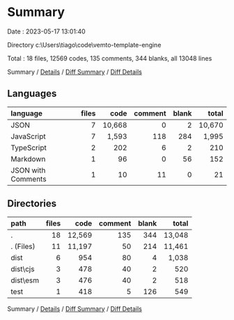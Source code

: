 # Summary

Date : 2023-05-17 13:01:40

Directory c:\\Users\\tiago\\code\\vemto-template-engine

Total : 18 files,  12569 codes, 135 comments, 344 blanks, all 13048 lines

Summary / [Details](details.md) / [Diff Summary](diff.md) / [Diff Details](diff-details.md)

## Languages
| language | files | code | comment | blank | total |
| :--- | ---: | ---: | ---: | ---: | ---: |
| JSON | 7 | 10,668 | 0 | 2 | 10,670 |
| JavaScript | 7 | 1,593 | 118 | 284 | 1,995 |
| TypeScript | 2 | 202 | 6 | 2 | 210 |
| Markdown | 1 | 96 | 0 | 56 | 152 |
| JSON with Comments | 1 | 10 | 11 | 0 | 21 |

## Directories
| path | files | code | comment | blank | total |
| :--- | ---: | ---: | ---: | ---: | ---: |
| . | 18 | 12,569 | 135 | 344 | 13,048 |
| . (Files) | 11 | 11,197 | 50 | 214 | 11,461 |
| dist | 6 | 954 | 80 | 4 | 1,038 |
| dist\\cjs | 3 | 478 | 40 | 2 | 520 |
| dist\\esm | 3 | 476 | 40 | 2 | 518 |
| test | 1 | 418 | 5 | 126 | 549 |

Summary / [Details](details.md) / [Diff Summary](diff.md) / [Diff Details](diff-details.md)